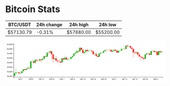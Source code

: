 # Bitcoin Stats

BTC/USDT|24h change|24h high|24h low|
|---|---|---|---|
|$57130.79|-0.31%|$57680.00|$55200.00|

<img src="./chart.svg">
